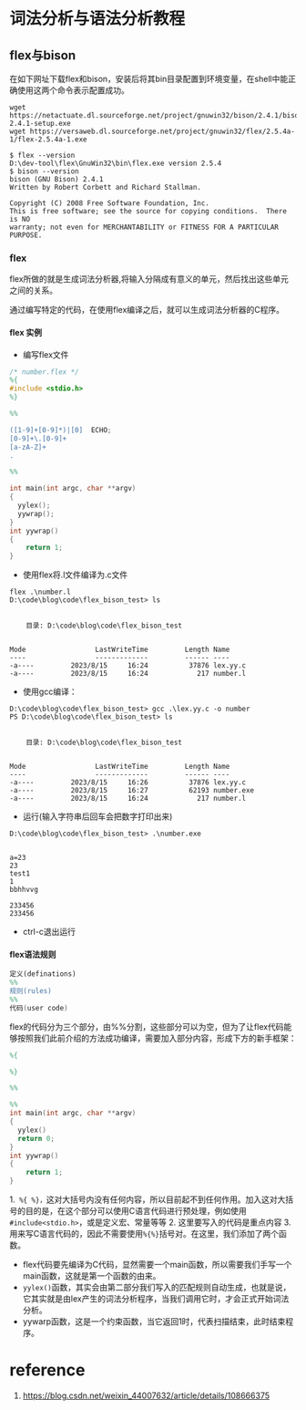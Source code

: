 # 词法分析与语法分析教程

## flex与bison

在如下网址下载flex和bison，安装后将其bin目录配置到环境变量，在shell中能正确使用这两个命令表示配置成功。

```shell
wget https://netactuate.dl.sourceforge.net/project/gnuwin32/bison/2.4.1/bison-2.4.1-setup.exe
wget https://versaweb.dl.sourceforge.net/project/gnuwin32/flex/2.5.4a-1/flex-2.5.4a-1.exe
```

```shell
$ flex --version
D:\dev-tool\flex\GnuWin32\bin\flex.exe version 2.5.4
$ bison --version
bison (GNU Bison) 2.4.1
Written by Robert Corbett and Richard Stallman.

Copyright (C) 2008 Free Software Foundation, Inc.
This is free software; see the source for copying conditions.  There is NO
warranty; not even for MERCHANTABILITY or FITNESS FOR A PARTICULAR PURPOSE.
```

### flex

flex所做的就是生成词法分析器,将输入分隔成有意义的单元，然后找出这些单元之间的关系。

通过编写特定的代码，在使用flex编译之后，就可以生成词法分析器的C程序。

#### flex 实例

- 编写flex文件

```flex
/* number.flex */
%{
#include <stdio.h>
%}

%%

([1-9]+[0-9]*)|[0]	ECHO;
[0-9]+\.[0-9]+		
[a-zA-Z]+
.

%%

int main(int argc, char **argv)
{
  yylex();
  yywrap();
}
int yywrap()
{
	return 1;
}
```

- 使用flex将.l文件编译为.c文件

```shell
flex .\number.l
D:\code\blog\code\flex_bison_test> ls


    目录: D:\code\blog\code\flex_bison_test


Mode                 LastWriteTime         Length Name
----                 -------------         ------ ----
-a----         2023/8/15     16:24          37876 lex.yy.c
-a----         2023/8/15     16:24            217 number.l
```

- 使用gcc编译：

```shell
D:\code\blog\code\flex_bison_test> gcc .\lex.yy.c -o number
PS D:\code\blog\code\flex_bison_test> ls


    目录: D:\code\blog\code\flex_bison_test


Mode                 LastWriteTime         Length Name
----                 -------------         ------ ----
-a----         2023/8/15     16:26          37876 lex.yy.c
-a----         2023/8/15     16:27          62193 number.exe
-a----         2023/8/15     16:24            217 number.l
```

- 运行(输入字符串后回车会把数字打印出来)

```shell
D:\code\blog\code\flex_bison_test> .\number.exe


a=23
23
test1
1
bbhhvvg

233456
233456
```
- ctrl-c退出运行

#### flex语法规则

```flex
定义(definations)
%%
规则(rules)
%%
代码(user code)
```

flex的代码分为三个部分，由%%分割，这些部分可以为空，但为了让flex代码能够按照我们此前介绍的方法成功编译，需要加入部分内容，形成下方的新手框架：

```flex
%{

%}

%%

%%
int main(int argc, char **argv)
{
  yylex()
  return 0;
}
int yywrap()
{
	return 1;
}
```

1.` %{ %}，`这对大括号内没有任何内容，所以目前起不到任何作用。加入这对大括号的目的是，在这个部分可以使用C语言代码进行预处理，例如使用`#include<stdio.h>`，或是定义宏、常量等等
2. 这里要写入的代码是重点内容
3. 用来写C语言代码的，因此不需要使用`%{%}`括号对。在这里，我们添加了两个函数。

- flex代码要先编译为C代码，显然需要一个main函数，所以需要我们手写一个main函数，这就是第一个函数的由来。
- `yylex()`函数，其实会由第二部分我们写入的匹配规则自动生成，也就是说，它其实就是由lex产生的词法分析程序，当我们调用它时，才会正式开始词法分析。
- yywarp函数，这是一个约束函数，当它返回1时，代表扫描结束，此时结束程序。


# reference

1. https://blog.csdn.net/weixin_44007632/article/details/108666375